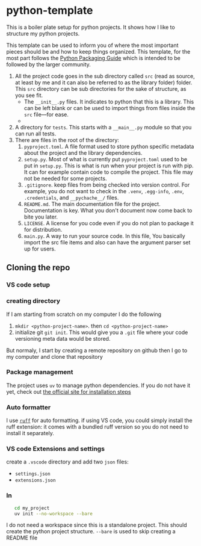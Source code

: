 # python-template
This is a boiler plate setup for python projects. It shows how I like to structure my
python projects.

This template can be used to inform you of where the most important pieces should be and
how to keep things organized. This template, for the most part follows the [Python
Packaging Guide](https://packaging.python.org/en/latest/tutorials/packaging-projects/)
which is intended to be followed by the larger community.

1. All the project code goes in the sub directory called `src` (read as source, at least by
me and it can also be referred to as the library folder) folder. This `src` directory
can be sub directories for the sake of structure, as you see fit.
    - The `__init__.py` files. It indicates to python that this is a library. This can
      be left blank or can be used to import things from files inside the `src`
      file––for ease.
    - 
2. A directory for `tests`. This starts with a `__main__.py` module so that you can run
   all tests.
3. There are files in the root of the directory:
   1. `pyproject.toml`. A file format used to store python specific metadata about the
      project and the library dependencies.
   2. `setup.py`. Most of what is currently put `pyproject.toml` used to be put in
      `setup.py`. This is what is run when your project is run with pip. It can for
      example contain code to compile the project. This file may not be needed for some
      projects.
   3. `.gitignore`. keep files from being checked into version control. For example, you
      do not want to check in the `.venv`, `.egg-info`, `.env`, `.credentials`, and `__pychache__/` files.
   4. `README.md`. The main documentation file for the project. Documentation is key.
      What you don't document now come back to bite you later.
   5. `LICENSE`. A license for you code even if you do not plan to package it for distribution.
   6. `main.py`. A way to run your source code. In this file, You basically import the
      src file items and also can have the argument parser set up for users.

## Cloning the repo

### VS code setup
### creating directory
If I am starting from scratch on my computer I do the following
1. `mkdir <python-project-name>`. then `cd <python-project-name>`
2. initialize git `git init`. This would give you a `.git` file where your code
   versioning meta data would be stored. 

But normaly, I start by creating a remote repository on github then I go to my computer
and clone that repository

### Package management
The project uses `uv` to manage python dependencies. If you do not have it yet, check out [the official site for
installation
steps](https://docs.astral.sh/uv/getting-started/installation/#standalone-installer)

### Auto formatter
I use [`ruff`](https://docs.astral.sh/ruff/installation/) for auto formatting. if using
VS code, you could simply install the ruff extension: it comes with a bundled ruff
version so you do not need to install it separately.

### VS code Extensions and settings

create a `.vscode` directory and add two `json` files:
- `settings.json`
- `extensions.json`

### In
```sh
   cd my_project
   uv init --no-workspace --bare
```

I do not need a workspace since this is a standalone project. This should create the
python project structure. `--bare` is used to skip creating a README file
